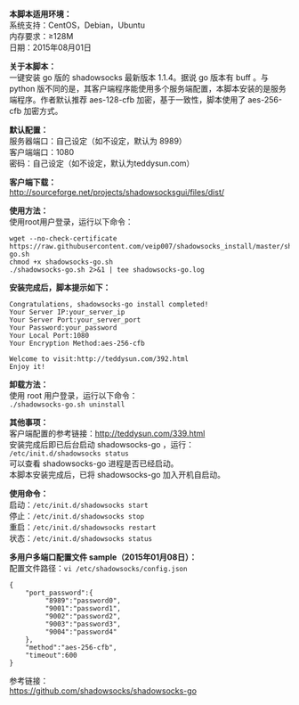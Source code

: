 **本脚本适用环境：**  
系统支持：CentOS，Debian，Ubuntu  
内存要求：≥128M  
日期：2015年08月01日  

**关于本脚本：**  
一键安装 go 版的 shadowsocks 最新版本 1.1.4。据说 go 版本有 buff 。与 python 版不同的是，其客户端程序能使用多个服务端配置，本脚本安装的是服务端程序。作者默认推荐 aes-128-cfb 加密，基于一致性，脚本使用了 aes-256-cfb 加密方式。  



**默认配置：**  
服务器端口：自己设定（如不设定，默认为 8989）  
客户端端口：1080  
密码：自己设定（如不设定，默认为teddysun.com）  

**客户端下载：**  
http://sourceforge.net/projects/shadowsocksgui/files/dist/  

**使用方法：**  
使用root用户登录，运行以下命令：  
```
wget --no-check-certificate https://raw.githubusercontent.com/veip007/shadowsocks_install/master/shadowsocks-go.sh
chmod +x shadowsocks-go.sh
./shadowsocks-go.sh 2>&1 | tee shadowsocks-go.log
```  

**安装完成后，脚本提示如下：**  
```
Congratulations, shadowsocks-go install completed!
Your Server IP:your_server_ip
Your Server Port:your_server_port
Your Password:your_password
Your Local Port:1080
Your Encryption Method:aes-256-cfb

Welcome to visit:http://teddysun.com/392.html
Enjoy it!
```  

**卸载方法：**  
使用 root 用户登录，运行以下命令：  
`./shadowsocks-go.sh uninstall`

**其他事项：**  
客户端配置的参考链接：http://teddysun.com/339.html  
安装完成后即已后台启动 shadowsocks-go ，运行：  
`/etc/init.d/shadowsocks status`  
可以查看 shadowsocks-go 进程是否已经启动。  
本脚本安装完成后，已将 shadowsocks-go 加入开机自启动。  

**使用命令：**   
启动：`/etc/init.d/shadowsocks start`  
停止：`/etc/init.d/shadowsocks stop`  
重启：`/etc/init.d/shadowsocks restart`  
状态：`/etc/init.d/shadowsocks status`  

**多用户多端口配置文件 sample（2015年01月08日）：**  
配置文件路径：`vi /etc/shadowsocks/config.json`  
```
{
    "port_password":{
         "8989":"password0",
         "9001":"password1",
         "9002":"password2",
         "9003":"password3",
         "9004":"password4"
    },
    "method":"aes-256-cfb",
    "timeout":600
}
```   
参考链接：  
https://github.com/shadowsocks/shadowsocks-go  
